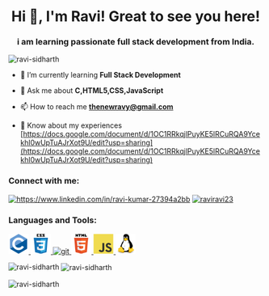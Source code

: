 <h1 align="center">Hi 👋, I'm Ravi! Great to see you here!</h1>
<h3 align="center">i am learning passionate full stack development from India.</h3>

<p align="left"> <img src="https://komarev.com/ghpvc/?username=ravi-sidharth&label=Profile%20views&color=0e75b6&style=flat" alt="ravi-sidharth" /> </p>

- 🌱 I’m currently learning **Full Stack Development**

- 💬 Ask me about **C,HTML5,CSS,JavaScript**

- 📫 How to reach me **thenewravy@gmail.com**

- 📄 Know about my experiences [https://docs.google.com/document/d/1OC1RRkqjlPuyKE5lRCuRQA9Ycekhl0wUpTuAJrXot9U/edit?usp=sharing](https://docs.google.com/document/d/1OC1RRkqjlPuyKE5lRCuRQA9Ycekhl0wUpTuAJrXot9U/edit?usp=sharing)

<h3 align="left">Connect with me:</h3>
<p align="left">
<a href="https://linkedin.com/in/https://www.linkedin.com/in/ravi-kumar-27394a2bb" target="blank"><img align="center" src="https://raw.githubusercontent.com/rahuldkjain/github-profile-readme-generator/master/src/images/icons/Social/linked-in-alt.svg" alt="https://www.linkedin.com/in/ravi-kumar-27394a2bb" height="30" width="40" /></a>
<a href="https://www.codechef.com/users/raviravi23" target="blank"><img align="center" src="https://cdn.jsdelivr.net/npm/simple-icons@3.1.0/icons/codechef.svg" alt="raviravi23" height="30" width="40" /></a>
</p>

<h3 align="left">Languages and Tools:</h3>
<p align="left"> <a href="https://www.cprogramming.com/" target="_blank" rel="noreferrer"> <img src="https://raw.githubusercontent.com/devicons/devicon/master/icons/c/c-original.svg" alt="c" width="40" height="40"/> </a> <a href="https://www.w3schools.com/css/" target="_blank" rel="noreferrer"> <img src="https://raw.githubusercontent.com/devicons/devicon/master/icons/css3/css3-original-wordmark.svg" alt="css3" width="40" height="40"/> </a> <a href="https://git-scm.com/" target="_blank" rel="noreferrer"> <img src="https://www.vectorlogo.zone/logos/git-scm/git-scm-icon.svg" alt="git" width="40" height="40"/> </a> <a href="https://www.w3.org/html/" target="_blank" rel="noreferrer"> <img src="https://raw.githubusercontent.com/devicons/devicon/master/icons/html5/html5-original-wordmark.svg" alt="html5" width="40" height="40"/> </a> <a href="https://developer.mozilla.org/en-US/docs/Web/JavaScript" target="_blank" rel="noreferrer"> <img src="https://raw.githubusercontent.com/devicons/devicon/master/icons/javascript/javascript-original.svg" alt="javascript" width="40" height="40"/> </a> <a href="https://www.linux.org/" target="_blank" rel="noreferrer"> <img src="https://raw.githubusercontent.com/devicons/devicon/master/icons/linux/linux-original.svg" alt="linux" width="40" height="40"/> </a> </p>

<p><img align="left" src="https://github-readme-stats.vercel.app/api/top-langs?username=ravi-sidharth&show_icons=true&locale=en&layout=compact" alt="ravi-sidharth" /></p>

<p>&nbsp;<img align="center" src="https://github-readme-stats.vercel.app/api?username=ravi-sidharth&show_icons=true&locale=en" alt="ravi-sidharth" /></p>

<p><img align="center" src="https://github-readme-streak-stats.herokuapp.com/?user=ravi-sidharth&" alt="ravi-sidharth" /></p>
